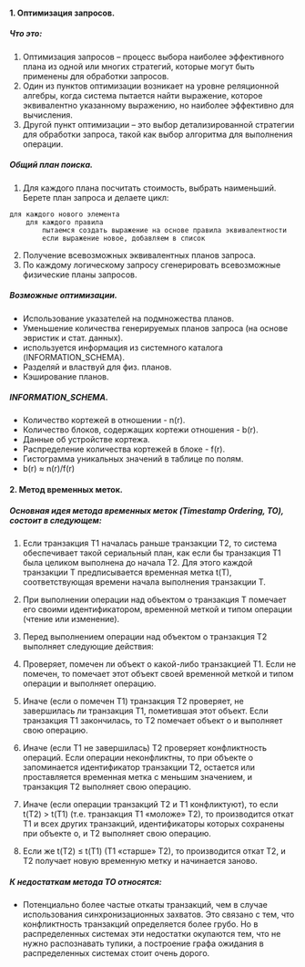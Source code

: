 #### 1. Оптимизация запросов.
##### Что это:

1) Оптимизация запросов – процесс выбора наиболее эффективного плана из одной или многих стратегий, которые могут быть применены для обработки запросов.
2) Один из пунктов оптимизации возникает на уровне реляционной алгебры, когда система пытается найти выражение, которое эквивалентно указанному выражению, но наиболее эффективно для вычисления.
3) Другой пункт оптимизации – это выбор детализированной стратегии для обработки запроса, такой как выбор алгоритма для выполнения операции.

##### Общий план поиска.
1) Для каждого плана посчитать стоимость, выбрать наименьший.
Берете план запроса и делаете цикл:
```
для каждого нового элемента
	для каждого правила
		пытаемся создать выражение на основе правила эквивалентности
		если выражение новое, добавляем в список
```
2) Получение всевозможных эквивалентных планов запроса.
3) По каждому логическому запросу сгенерировать всевозможные физические планы запросов.

##### Возможные оптимизации.
- Использование указателей на подмножества планов.
- Уменьшение количества генерируемых планов запроса (на основе эвристик и стат. данных).
- используется информация из системного каталога (INFORMATION_SCHEMA).
- Разделяй и властвуй для физ. планов.
- Кэширование планов.

##### INFORMATION_SCHEMA.
- Количество кортежей в отношении - n(r).
- Количество блоков, содержащих кортежи отношения - b(r).
- Данные об устройстве кортежа.
- Распределение количества кортежей в блоке - f(r).
- Гистограмма уникальных значений в таблице по полям.
- b(r) ≈ n(r)/f(r)


#### 2. Метод временных меток.

##### Основная идея метода временных меток (Timestamp Ordering, TO), состоит в следующем:
1) Если транзакция T1 началась раньше транзакции T2, то система обеспечивает такой сериальный план, как если бы транзакция T1 была целиком выполнена до начала T2. Для этого каждой транзакции T предписывается временная метка t(T), соответствующая времени начала выполнения транзакции T.
2) При выполнении операции над объектом o транзакция T помечает его своими идентификатором, временной меткой и типом операции (чтение или изменение).

3) Перед выполнением операции над объектом o транзакция T2 выполняет следующие действия:
4) Проверяет, помечен ли объект o какой-либо транзакцией T1. Если не помечен, то помечает этот объект своей временной меткой и типом операции и выполняет операцию.
5) Иначе (если o помечен T1) транзакция T2 проверяет, не завершилась ли транзакция T1, пометившая этот объект. Если транзакция T1 закончилась, то T2 помечает объект o и выполняет свою операцию.
6) Иначе (если T1 не завершилась) T2 проверяет конфликтность операций. Если операции неконфликтны, то при объекте o запоминается идентификатор транзакции T2, остается или проставляется временная метка с меньшим значением, и транзакция T2 выполняет свою операцию.

7) Иначе (если операции транзакций T2 и T1 конфликтуют), то если t(T2) > t(T1) (т.е. транзакция T1 «моложе» T2), то производится откат T1 и всех других транзакций, идентификаторы которых сохранены при объекте o, и T2 выполняет свою операцию.
8) Если же t(T2) ≤ t(T1) (T1 «старше» T2), то производится откат T2, и T2 получает новую временную метку и начинается заново.
##### К недостаткам метода TO относятся:
- Потенциально более частые откаты транзакций, чем в случае использования синхронизационных захватов. Это связано с тем, что конфликтность транзакций определяется более грубо. Но в распределенных системах эти недостатки окупаются тем, что не нужно распознавать тупики, а построение графа ожидания в распределенных системах стоит очень дорого.
